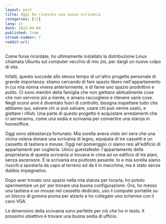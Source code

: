 ```yaml
---
layout: post
title: Oggi ho ricevuto una nuova scrivania 
categories: [it]
lang: it
date: 2022-04-04
published: true
streak-number: 7
reddit-url:
---
```

Come forse ricordate, ho ultimamente installato la distribuzione Linux chiamata Ubuntu sul computer vecchio di mio zio, per dargli un nuovo colpo di vita.

Infatti, questo succede allo stesso tempo di un'altro progetto personale di grande importanza: stiamo cercando di fare spazio libero nell'appartamento in cui mia nonna viveva anteriormente, e di farne uno spazio prodottivo e pulito. Ci sono membri della famiglia che non giettano abitualmente cose che non servono più a niente, e amano raccogliere e ritenere varie cose. Negli scorsi anni è diventato fuori di controllo; bisogna inspettare tutto che abbiamo qui, salvare chi si può salvare, usare chi può venire usato, e giettare i rifiuti. Una parte di questo progetto è acquistare arredamenti che ci serveranno, come una sedia e scrivania per convertire una stanza in homeoffice.

Oggi sono abbastanza fortunato: Mia sorella aveva visto ieri sera che una vicina voleva donare una scrivania di legno, equipata di tre cassetti e un cassetto di tastiera e mouse. Oggi nel pomeriggio ci siamo resi all'edificio di appartamenti per coglierla. Unico guestafeste: l'appartamento della proprietaria di questa scrivania si trovava in cima ad un edificio di tre piani, senza ascensore. E la scrivania era piuttosto pesante.  Io e mia sorella siamo riusciti a spostarla da capo al terreno ed da lì in macchina, ma è stato senza dubbio impegnativo.

Dopo aver trovato uno spazio nella mia stanza per locarla, ho potuto sperimentare un po' per trovare una buona configurazione. Ora, ho messo una tastiera e un mouse nel cassetto dedicato, uso il computer portatile su un blocco di gomma piuma per alzarlo e ho collegato uno schermo con il cavo VGA.

Le dimensioni della scrivania sono perfette per ciò che ho in testo. Il prossimo obiettivo è trovare una buona sedia di ufficio.
